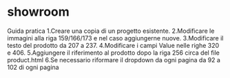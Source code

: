 # showroom
Guida pratica
1.Creare una copia di un progetto esistente.
2.Modificare le immagini alla riga 159/166/173 e nel caso aggiungerne nuove.
3.Modificare il testo del prodotto da 207 a 237.
4.Modificare i campi Value nelle righe 320 e 406.
5.Aggiungere il riferimento al prodotto dopo la riga 256 circa del file product.html
6.Se necessario riformare il dropdown da ogni pagina da 92 a 102 di ogni pagina
